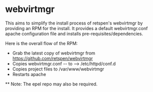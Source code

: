 webvirtmgr
==========

This aims to simplify the install process of retspen's webvirtmgr by providing an RPM for the install.  It provides a default webvirtmgr.conf apache configuration file and installs pre-requisites/dependencies.

Here is the overall flow of the RPM:

  * Grab the latest copy of webvirtmgr from https://github.com/retspen/webvirtmgr
  * Copies webvirtmgr.conf -- to --> /etc/httpd/conf.d
  * Copies project files to /var/www/webvirtmgr
  * Restarts apache

** Note: The epel repo may also be required.
